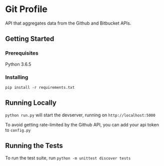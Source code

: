 # Git Profile

API that aggregates data from the Github and Bitbucket APIs.

## Getting Started

### Prerequisites

Python 3.6.5

### Installing

`pip install -r requirements.txt`

## Running Locally

`python run.py` will start the devserver, running on `http://localhost:5000`

To avoid getting rate-limited by the Github API, you can add your api token to `config.py`

## Running the Tests

To run the test suite, run `python -m unittest discover tests`
